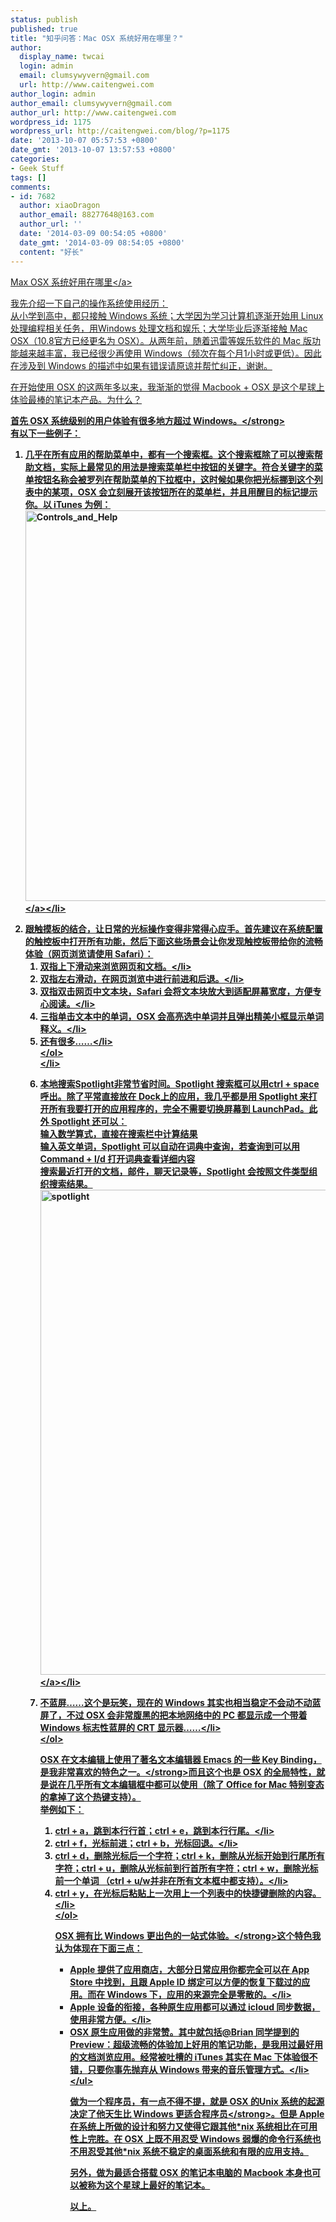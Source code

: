 ```yaml
---
status: publish
published: true
title: "知乎问答：Mac OSX 系统好用在哪里？"
author:
  display_name: twcai
  login: admin
  email: clumsywyvern@gmail.com
  url: http://www.caitengwei.com
author_login: admin
author_email: clumsywyvern@gmail.com
author_url: http://www.caitengwei.com
wordpress_id: 1175
wordpress_url: http://caitengwei.com/blog/?p=1175
date: '2013-10-07 05:57:53 +0800'
date_gmt: '2013-10-07 13:57:53 +0800'
categories:
- Geek Stuff
tags: []
comments:
- id: 7682
  author: xiaoDragon
  author_email: 88277648@163.com
  author_url: ''
  date: '2014-03-09 00:54:05 +0800'
  date_gmt: '2014-03-09 08:54:05 +0800'
  content: "好长"
---
```

<p><a href="http:&#47;&#47;www.zhihu.com&#47;question&#47;21665243&#47;answer&#47;18966696?utm_source=weibo&utm_medium=weibo_share&utm_content=share_answer&utm_campaign=share_button" title="Max OSX 系统好用在哪里" target="_blank">Max OSX 系统好用在哪里<&#47;a></p>
<p>我先介绍一下自己的操作系统使用经历：<br />
从小学到高中，都只接触 Windows 系统；大学因为学习计算机逐渐开始用 Linux 处理编程相关任务，用Windows 处理文档和娱乐；大学毕业后逐渐接触 Mac OSX（10.8官方已经更名为 OSX）。从两年前，随着迅雷等娱乐软件的 Mac 版功能越来越丰富，我已经很少再使用 Windows（频次在每个月1小时或更低）。因此在涉及到 Windows 的描述中如果有错误请原谅并帮忙纠正，谢谢。</p>
<p>在开始使用 OSX 的这两年多以来，我渐渐的觉得 Macbook + OSX 是这个星球上体验最棒的笔记本产品。为什么？</p>
<p><strong>首先 OSX 系统级别的用户体验有很多地方超过 Windows。<&#47;strong><br />
有以下一些例子：</p>
<ol>
<li>几乎在所有应用的帮助菜单中，都有一个搜索框。这个搜索框除了可以搜索帮助文档，实际上最常见的用法是搜索菜单栏中按钮的关键字。符合关键字的菜单按钮名称会被罗列在帮助菜单的下拉框中，这时候如果你把光标挪到这个列表中的某项，OSX 会立刻展开该按钮所在的菜单栏，并且用醒目的标记提示你。以 iTunes 为例：<br />
<a href="http:&#47;&#47;caitengwei.com&#47;blog&#47;wp-content&#47;uploads&#47;2013&#47;10&#47;Controls_and_Help.png"><img src="http:&#47;&#47;caitengwei.com&#47;blog&#47;wp-content&#47;uploads&#47;2013&#47;10&#47;Controls_and_Help.png" alt="Controls_and_Help" width="1031" height="625" class="alignnone size-full wp-image-1176" &#47;><&#47;a><&#47;li></p>
<li>跟触摸板的结合，让日常的光标操作变得非常得心应手。首先建议在系统配置的触控板中打开所有功能，然后下面这些场景会让你发现触控板带给你的流畅体验（网页浏览请使用 Safari）：
<ol>
<li>双指上下滑动来浏览网页和文档。<&#47;li>
<li>双指左右滑动，在网页浏览中进行前进和后退。<&#47;li>
<li>双指双击网页中文本块，Safari 会将文本块放大到适配屏幕宽度，方便专心阅读。<&#47;li>
<li>三指单击文本中的单词，OSX 会高亮选中单词并且弹出精美小框显示单词释义。<&#47;li>
<li>还有很多&hellip;&hellip;<&#47;li><br />
<&#47;ol><br />
<&#47;li></p>
<li>本地搜索Spotlight非常节省时间。Spotlight 搜索框可以用ctrl + space 呼出。除了平常直接放在 Dock上的应用，我几乎都是用 Spotlight 来打开所有我要打开的应用程序的，完全不需要切换屏幕到 LaunchPad。此外 Spotlight 还可以：<br />
输入数学算式，直接在搜索栏中计算结果<br />
输入英文单词，Spotlight 可以自动在词典中查询，若查询到可以用 Command + l&#47;d 打开词典查看详细内容<br />
搜索最近打开的文档，邮件，聊天记录等，Spotlight 会按照文件类型组织搜索结果。<a href="http:&#47;&#47;caitengwei.com&#47;blog&#47;wp-content&#47;uploads&#47;2013&#47;10&#47;Screenshot_21_9_13_3_33_AM.png"><img src="http:&#47;&#47;caitengwei.com&#47;blog&#47;wp-content&#47;uploads&#47;2013&#47;10&#47;Screenshot_21_9_13_3_33_AM.png" alt="spotlight" width="978" height="776" class="alignnone size-full wp-image-1178" &#47;><&#47;a><&#47;li></p>
<li>不蓝屏&hellip;&hellip;这个是玩笑，现在的 Windows 其实也相当稳定不会动不动蓝屏了，不过 OSX 会非常腹黑的把本地网络中的 PC 都显示成一个带着 Windows 标志性蓝屏的 CRT 显示器&hellip;&hellip;<&#47;li><br />
<&#47;ol></p>
<p><strong>OSX 在文本编辑上使用了著名文本编辑器 Emacs 的一些 Key Binding，是我非常喜欢的特色之一。<&#47;strong>而且这个也是 OSX 的全局特性，就是说在几乎所有文本编辑框中都可以使用（除了 Office for Mac 特别变态的拿掉了这个热键支持）。<br />
举例如下：</p>
<ol>
<li>ctrl + a，跳到本行行首；ctrl + e，跳到本行行尾。<&#47;li>
<li>ctrl + f，光标前进；ctrl + b，光标回退。<&#47;li>
<li>ctrl + d，删除光标后一个字符；ctrl + k，删除从光标开始到行尾所有字符；ctrl + u，删除从光标前到行首所有字符；ctrl + w，删除光标前一个单词 （ctrl + u&#47;w并非在所有文本框中都支持）。<&#47;li>
<li>ctrl + y，在光标后粘贴上一次用上一个列表中的快捷键删除的内容。<&#47;li><br />
<&#47;ol></p>
<p><strong>OSX 拥有比 Windows 更出色的一站式体验。<&#47;strong>这个特色我认为体现在下面三点：</p>
<ul>
<li>Apple 提供了应用商店，大部分日常应用你都完全可以在 App Store 中找到，且跟 Apple ID 绑定可以方便的恢复下载过的应用。而在 Windows 下，应用的来源完全是零散的。<&#47;li>
<li>Apple 设备的衔接，各种原生应用都可以通过 icloud 同步数据，使用非常方便。<&#47;li>
<li>OSX 原生应用做的非常赞。其中就包括@Brian 同学提到的 Preview：超级流畅的体验加上好用的笔记功能，是我用过最好用的文档浏览应用。经常被吐槽的 iTunes 其实在 Mac 下体验很不错，只要你事先抛弃从 Windows 带来的音乐管理方式。<&#47;li><br />
<&#47;ul></p>
<p>做为一个程序员，有一点不得不提，就是 <strong>OSX 的Unix 系统的起源决定了他天生比 Windows 更适合程序员<&#47;strong>。但是 Apple 在系统上所做的设计和努力又使得它跟其他*nix 系统相比在可用性上完胜。在 OSX 上既不用忍受 Windows 弱爆的命令行系统也不用忍受其他*nix 系统不稳定的桌面系统和有限的应用支持。 </p>
<p>另外，做为最适合搭载 OSX 的笔记本电脑的 Macbook 本身也可以被称为这个星球上最好的笔记本。 </p>
<p>以上。 </p>
